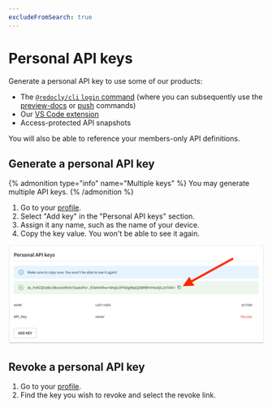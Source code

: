 ```yaml
---
excludeFromSearch: true
---
```


# Personal API keys

Generate a personal API key to use some of our products:

- The [`@redocly/cli` `login` command](../../docs/cli/v1/commands/login) (where you can subsequently use the [preview-docs](../../docs/cli/v1/commands/preview-docs) or [push](../../docs/cli/v1/commands/push) commands)
- Our [VS Code extension](https://marketplace.visualstudio.com/items?itemName=Redocly.openapi-vs-code)
- Access-protected API snapshots

You will also be able to reference your members-only API definitions.

## Generate a personal API key

{% admonition type="info" name="Multiple keys" %}
You may generate multiple API keys.
{% /admonition %}

1. Go to your [profile](https://app.redocly.com/profile).
1. Select "Add key" in the "Personal API keys" section.
1. Assign it any name, such as the name of your device.
1. Copy the key value. You won't be able to see it again.

![API key value](./images/personal-api-key.png)

## Revoke a personal API key

1. Go to your [profile](https://app.redocly.com/profile).
1. Find the key you wish to revoke and select the revoke link.
